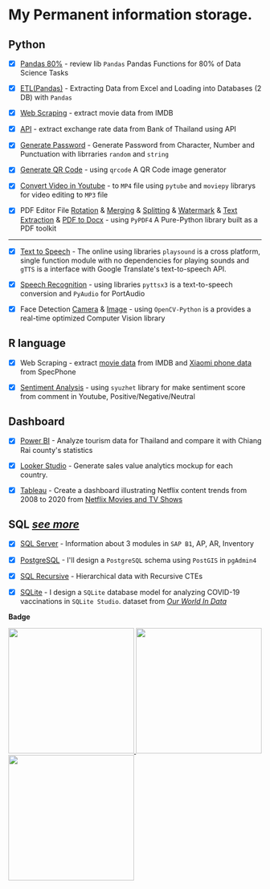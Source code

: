 # My Permanent information storage.

## Python
- [x] [Pandas 80%](Python/pandas_review0.80.ipynb) - review lib `Pandas` Pandas Functions for 80% of Data Science Tasks
- [x] [ETL(Pandas)](Python/SaleTarget.ipynb) - Extracting Data from Excel and Loading into Databases (2 DB) with `Pandas`
- [x] [Web Scraping](Python/Web_Scraping-IMDB.ipynb) - extract movie data from IMDB
- [x] [API](Python/API_ExchangeRate.ipynb) - extract exchange rate data from Bank of Thailand using API
- [x] [Generate Password](Python/GeneratePass.ipynb) - Generate Password from Character, Number and Punctuation with librraries `random` and `string`
- [x] [Generate QR Code](Python/GenerateQRCode.ipynb) - using `qrcode` A QR Code image generator
- [x] [Convert Video in Youtube](VedioYT_toMP4.ipynb) - to `MP4` file using `pytube` and `moviepy` librarys for video editing to `MP3` file
- [x] PDF Editor File [Rotation](Python/PDF/Rotation.py) & [Merging](Python/PDF/Merging.py) & [Splitting](Python/PDF/Splitting.py) & [Watermark](Python/PDF/Watermark.py) & [Text Extraction](Python/PDF/Text_Extraction.py) & [PDF to Docx](Python/PDF/PDF_to_docx.py) - using `PyPDF4` A Pure-Python library built as a PDF toolkit




--------------------------
- [x] [Text to Speech](TextToSpeech.ipynb) - The online using libraries `playsound` is a cross platform, single function module with no dependencies for playing sounds and `gTTS` is a interface with Google Translate's text-to-speech API.
- [x] [Speech Recognition](Python/SpeechRecognition.py) - using libraries `pyttsx3` is a text-to-speech conversion and `PyAudio` for PortAudio
- [x] Face Detection [Camera](Python/Face_Dectection_Online.py) & [Image](Python/Face_Dectection_Offile.py) - using `OpenCV-Python` is a provides a real-time optimized Computer Vision library



## R language
- [x] Web Scraping - extract [movie data](https://rpubs.com/zkiddy/1004931) from IMDB and [Xiaomi phone data](https://rpubs.com/zkiddy/1004935) from SpecPhone
- [x] [Sentiment Analysis](https://rpubs.com/zkiddy/1000402) - using `syuzhet` library for make sentiment score from comment in Youtube, Positive/Negative/Neutral 


## Dashboard
- [x] [Power BI](Dashboard/Tourism.pdf) - Analyze tourism data for Thailand and compare it with Chiang Rai county's statistics
- [x] [Looker Studio](https://lookerstudio.google.com/s/iEAAzRR-xKw) - Generate sales value analytics mockup for each country.
- [x] [Tableau](https://public.tableau.com/views/NetflixDashboard_16752420584000/Netflix_Dashboard?:language=en-US&:display_count=n&:origin=viz_share_link) - Create a dashboard illustrating Netflix content trends from 2008 to 2020 from [Netflix Movies and TV Shows](https://www.kaggle.com/datasets/shivamb/netflix-shows)

      
## SQL [*see more*](https://github.com/siravit-pim/SQL-SAP)
- [x] [SQL Server](https://github.com/siravit-pim/SAP_Knowledge/blob/main/Reports/APFull.sql) - Information about 3 modules in `SAP B1`, AP, AR, Inventory
- [x] [PostgreSQL](https://github.com/siravit-pim/Portfolio/blob/main/SQL/PostgreSQL/SeedProcessing/SeedProcessingModel.pdf) - I'll design a `PostgreSQL` schema using `PostGIS` in `pgAdmin4`
- [x] [SQL Recursive](https://github.com/siravit-pim/Portfolio/blob/main/SQL/PostgreSQL/Resursive/Recursive_SQL.png) - Hierarchical data with Recursive CTEs
- [x] [SQLite](https://github.com/siravit-pim/Portfolio/blob/main/SQL/SQLite/Covid19Vac/Covid19Vaccince_Model.pdf) - I design a `SQLite` database model for analyzing COVID-19 vaccinations in `SQLite Studio`. dataset from [*Our World In Data*](https://github.com/owid/covid-19-data/tree/master/public/data/vaccinations)



**Badge** <br>

<a href="https://www.credly.com/badges/31fcc590-a885-475f-a277-9a8e5c1eda56/linked_in?t=s63l7t">
  <img src='https://media.badgr.com/uploads/badges/assertion-Y7IekyR1QxKrlbYqyoKwEg.png' width='250'>
<a href="https://badgr.com/public/assertions/Y7IekyR1QxKrlbYqyoKwEg?identity__email=siravit.pim@gmail.com">
  <img src='https://images.credly.com/images/024324c7-4d4c-4008-8db7-01e0d4222126/image.png' width='250'> </a>
<a href="https://learn.microsoft.com/api/credentials/share/en-us/siravit-pim/D5CAC2105C2592C?sharingId=F3D1DE12E620E53D">
    <img src='https://learn.microsoft.com/media/learn/certification/badges/microsoft-certified-fundamentals-badge.svg?branch=main' width='250'> </a>

